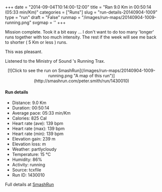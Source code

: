 +++
date = "2014-09-04T10:14:00-12:00"
title = "Ran 9.0 Km in 00:50:14 (05:33 min/Km)"
categories = ["Runs"]
slug = "run-details-20140904-1009"
type = "run"
draft = "False"
runmap = "/images/run-maps/20140904-1009-running.png"
svgmap = '<polyline points="100 65, 78 85, 71 84, 67 84, 65 84, 60 83, 57 84, 50 86, 48 86, 43 89, 26 80, 24 79, 21 73, 20 71, 20 71, 14 55, 11 54, 12 48, 10 46, 3 42, 2 39, 0 29, 0 19, 2 15, 6 11, 12 11, 9 21, 12 23, 20 28, 24 33, 33 36, 40 39, 42 39, 44 37, 46 37, 45 39, 47 40, 61 43, 63 43, 64 42, 67 42, 69 40, 71 41, 75 41, 77 39, 83 40, 83 42, 85 43, 84 45, 86 47, 85 51, 84 53, 84 55, 84 55">'
+++

Mission complete. Took it a bit easy ... I don't want to do too many 'longer' runs together with too much intensity. The rest if the week will see me back to shorter ( 5 Km or less ) runs. 

This was pleasant. 

Listened to the Ministry of Sound 's Running Trax. 



<!--more-->

<center>
[![Click to see the run on SmashRun](/images/run-maps/20140904-1009-running.png "A map of this run")](http://smashrun.com/peter.smith/run/1430010)
</center>

#### Run details

* Distance: 9.0 Km
* Duration: 00:50:14
* Average pace: 05:33 min/Km
* Calories: 825 Cal
* Heart rate (ave): 139 bpm
* Heart rate (max): 139 bpm
* Heart rate (min): 139 bpm
* Elevation gain: 239 m
* Elevation loss:  m
* Weather: partlycloudy
* Temperature: 15 &deg;C
* Humidity: 86%
* Activity: running
* Source: tcxfile
* Run ID: 1430010

Full details at [SmashRun](http://smashrun.com/peter.smith/run/1430010)